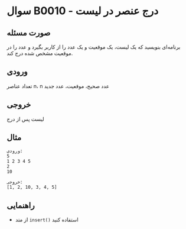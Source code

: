 # سوال B0010 - درج عنصر در لیست

## صورت مسئله
برنامه‌ای بنویسید که یک لیست، یک موقعیت و یک عدد را از کاربر بگیرد و عدد را در موقعیت مشخص شده درج کند.

## ورودی
تعداد عناصر n، n عدد صحیح، موقعیت، عدد جدید

## خروجی
لیست پس از درج

## مثال
```
ورودی:
5
1 2 3 4 5
2
10

خروجی:
[1, 2, 10, 3, 4, 5]
```

## راهنمایی
- از متد `insert()` استفاده کنید
